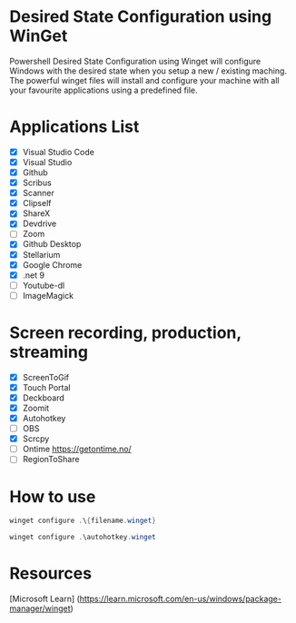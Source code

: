 # Desired State Configuration using WinGet
Powershell Desired State Configuration using Winget will configure Windows with the desired state when you setup a new / existing maching. The powerful winget files will install and configure your machine with all your favourite applications using a predefined file. 

# Applications List 
- [x] Visual Studio Code
- [x] Visual Studio
- [x] Github
- [x] Scribus
- [x] Scanner
- [x] Clipself
- [x] ShareX
- [x] Devdrive
- [ ] Zoom
- [x] Github Desktop
- [x] Stellarium
- [x] Google Chrome
- [x] .net 9
- [ ] Youtube-dl
- [ ] ImageMagick

# Screen recording, production, streaming
- [x] ScreenToGif
- [x] Touch Portal
- [x] Deckboard
- [x] Zoomit
- [x] Autohotkey
- [ ] OBS
- [x] Scrcpy
- [ ] Ontime https://getontime.no/
- [ ] RegionToShare

# How to use
```powershell
winget configure .\{filename.winget} 

winget configure .\autohotkey.winget
```
# Resources
[Microsoft Learn] (https://learn.microsoft.com/en-us/windows/package-manager/winget)


      


